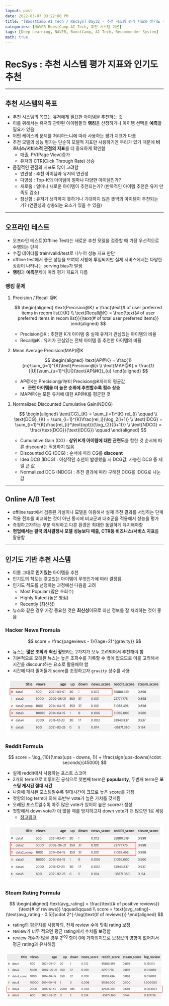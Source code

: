 ```yaml
---
layout: post
date: 2022-03-07 03:22:00 PM
title: "[BoostCamp AI Tech / RecSys] Day32 - 추천 시스템 평가 지표와 인기도 추천"
categories: [NAVER BoostCamp AI Tech, 추천 시스템 이론]
tags: [Deep Learning, NAVER, BoostCamp, AI Tech, Recommender System]
math: true
---
```

# RecSys : 추천 시스템 평가 지표와 인기도 추천

---

## 추천 시스템의 목표

- 추천 시스템의 목표는 유저에게 필요한 아이템을 추천하는 것
- 이를 위해서는 유저와 관련된 아이템들의 **랭킹**을 산정하거나 아이템 선택을 **예측**할 필요가 있음
- 어떤 케이스의 문제를 처리하느냐에 따라 사용하는 평가 지표가 다름
- 추천 모델의 성능 평가는 단순히 모델적 지표만 사용하기엔 무리가 있기 때문에 **비즈니스/서비스적 관점의 지표**를 더 중요하게 확인함
  - 매출, PV(Page View)증가
  - 유저의 CTR(Click Through Rate) 상승
- 품질적인 관점의 지표도 많이 고려함
  - 연관성 : 추천 아이템과 유저의 연관성
  - 다양성 : Top-K의 아이템이 얼마나 다양한 아이템인가?
  - 새로움 : 얼마나 새로운 아이템이 추천되는가? (반복적인 아이템 추천은 유저 만족도 감소)
  - 참신함 : 유저가 생각하지 못하거나 기대하지 않은 뜻밖의 아이템이 추천되는가? (연관성과 상충되는 요소가 있을 수 있음)

---

## 오프라인 테스트

- 오프라인 테스트(Offline Test)는 새로운 추천 모델을 검증할 때 가장 우선적으로 수행되는 단계
- 수집 데이터를 train/valid/test로 나누어 성능 지표 판단
- offline test에서 좋은 성능을 보여야 서빙에 투입되지만 실제 서비스에서는 다양한 상황이 나타나는 serving bias가 발생
- **랭킹**과 **예측**문제에 따라 평가 지표가 다름

### 랭킹 문제

1. Precision / Recall @K
   
    $$
    \begin{aligned}
    \text{Precision@K} = \frac{\text{# of user preferred items in recom list}}{K} \\ 
    \text{Recall@K} = \frac{\text{# of user preferred items in recom list}}{\text{# of total user preferred items}}
    \end{aligned}
    $$  

    - Precision@K : 추천한 K개 아이템 중 실제 유저가 관심있는 아이템의 비율
    - Recall@K : 유저가 관심있는 전체 아이템 중 추천한 아이템의 비율
2. Mean Average Precision(MAP)@K
   
   $$
   \begin{aligned}
   \text{AP@K} = \frac{1}{m}\sum_{i=1}^{K}\text{Precision@}i \\
   \text{MAP@K} = \frac{1}{|U|}\sum_{u=1}^{|U|}(\text{AP@K})_{u}
   \end{aligned}
   $$  

   - AP@K는 Precision@1부터 Precision@K까지의 평균값
     - **관련 아이템을 더 높은 순위에 추천할수록 점수 상승**
   - MAP@K는 모든 유저에 대한 AP@K를 평균한 것
3. Normalized Discounted Cumulative Gain(NDCG)
   
   $$
   \begin{aligned}
    \text{CG}_{K} = \sum_{i=1}^{K} rel_{i} \qquad \\
    \text{DCG}_{K} = \sum_{i=1}^{K}\frac{rel_i}{\log_2(i+1)} \\
    \text{IDCG} = \sum_{i=1}^{K}\frac{rel_{i}^\text{opt}}{\log_{2}{(i+1)}} \\
    \text{NDCG} = \frac{\text{DCG}}{\text{IDCG}} \qquad
   \end{aligned}
   $$

   - Cumulative Gain (CG) : **상위 K개 아이템에 대한 관련도**를 합한 것 순서에 따른 discount는 적용하지 않음
   - Discounted CG (DCG) : 순서에 따라 CG를 **discount**
   - Idea DCG (IDCG) : 이상적인 추천이 발생했을 시 DCG값, 가능한 DCG 중 제일 큰 값
   - Normalized DCG (NDCG) : 추천 결과에 따라 구해진 DCG를 IDCG로 나눈 값

---

## Online A/B Test

- offline test에서 검증된 가설이나 모델을 이용해서 실제 추천 결과를 서빙하는 단계
- 적용 전후를 비교하는 것이 아닌 동시에 비교군과 대조군을 적용해서 성능을 평가
- 측정하고자하는 부분 제외하고 다른 환경은 최대한 동일하게 유지해야함
- **현업에서는 결국 의사결정시 모델 성능보다 매출, CTR등 비즈니스/서비스 지표**를 활용함

---

## 인기도 기반 추천 시스템

- 이름 그대로 **인기있는** 아이템을 추천
- 인기도의 척도는 갖고있는 아이템이 무엇인가에 따라 결정됨
- 인기도 척도를 선정하는 과정에선 다음을 고려
  - Most Popular (많은 조회수)
  - Highly Rated (높은 평점)
  - Recently (최신성)
- 뉴스와 같은 경우 가장 중요한 것은 **최신성**이므로 최신 정보를 잘 처리하는 것이 좋음

### Hacker News Fromula

$$
score = \frac{pageviews - 1}{(age+2)^{gravity}}
$$

- 뉴스는 **많은 조회**와 **최신 정보**라는 2가지가 모두 고려되어서 추천해야 함
- 기본적으로 오래된 뉴스는 높은 조회수를 기록할 수 밖에 없으므로 이를 고려해서 시간을 discount하는 요소로 활용해야 함
- 시간에 따라 줄어들게 score를 조정하고자 `gravity` 상수를 사용

![](/image/boostcamp/recsys/basic/news_score.png)

### Reddit Formula

$$
score = \log_{10}(\max(ups - downs, 1)) + \frac{sign(ups-downs)\cdot seconds}{45000}
$$

- 실제 reddit에서 사용하는 포스트 스코어
- 2개의 term으로 이루어진 공식으로 첫번째 term은 **popularity**, 두번째 term은 **포스팅 게시된 절대 시간**
- 나중에 게시된 포스팅일수록 절대시간이 크므로 높은 score를 가짐
- 첫항의 log term에 의해 초반부 vote가 높은 가치를 갖게됨
- 오래된 포스트일수록 아주 많은 vote가 있어야 높은 score가 생성
- 첫항에서 down vote가 더 많을 때를 방지하고자 down vote가 더 많으면 1로 세팅
  - [참고링크](https://medium.com/hacking-and-gonzo/how-reddit-ranking-algorithms-work-ef111e33d0d9)

![](/image/boostcamp/recsys/basic/reddit_score.png)

### Steam Rating Formula

$$
\begin{aligned}
\text{avg_rating} = \frac{\text{# of positive reviews}}{\text{# of reviews}} \qquad\qquad \\
score = \text{avg_rating}-(\text{avg_rating - 0.5})\cdot 2^{-\log(\text{# of reviews})}
\end{aligned}
$$

- rating의 평균치를 사용하되, 전체 review 수에 맞춰 rating 보정
- review가 너무 적으면 평균 rating에서 수치를 보정함
- review 개수가 많을 경우 $2^{\log}$ 항이 0에 가까워지므로 보정값의 영향이 없어져서 평균 rating과 유사해짐

![](/image/boostcamp/recsys/basic/stem_rate.png)
